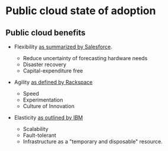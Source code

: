 # Public cloud state of adoption

## Public cloud benefits

* Flexibility [as summarized by Salesforce](https://www.salesforce.com/uk/blog/2015/11/why-move-to-the-cloud-10-benefits-of-cloud-computing.html).
  * Reduce uncertainty of forecasting hardware needs
  * Disaster recovery
  * Capital-expenditure free

* Agility [as defined by Rackspace](https://www.rackspace.com/cloud/cloud-computing/advantages)
  * Speed
  * Experimentation
  * Culture of Innovation

* Elasticity [as outlined by IBM](https://www.ibm.com/cloud/learn/benefits-of-cloud-computing)
  * Scalability
  * Fault-tolerant
  * Infrastructure as a "temporary and disposable" resource.



